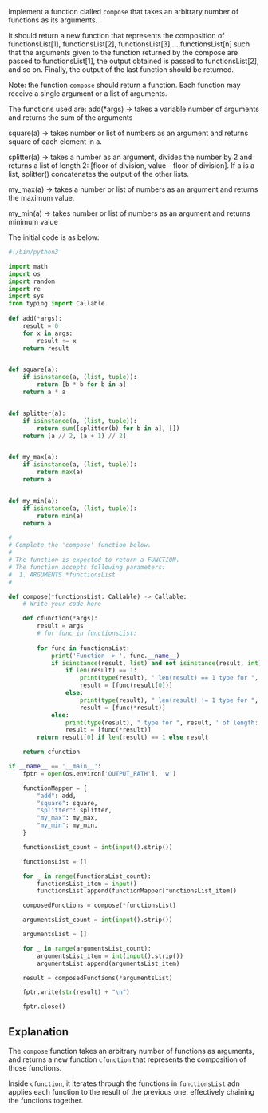 
Implement a function clalled `compose` that takes an arbitrary number of functions as its arguments.

It should return a new function that represents the composition of functionsList[1], functionsList[2], functionsList[3],...,functionsList[n] such that the arguments given to the function returned by the compose are passed to functionsList[1], the output obtained is passed to functionsList[2], and so on. Finally, the output of the last function should be returned.

Note: the function `compose` should return a function. Each function may receive a single argument or a list of arguments.

The functions used are:
add(*args) -> takes a variable number of arguments and returns the sum of the arguments

square(a) -> takes number or list of numbers as an argument and returns square of each element in a.

splitter(a) -> takes a number as an argument, divides the number by 2 and returns a list of length 2: [floor of division, value - floor of division]. If a is a list, splitter() concatenates the output of the other lists.

my_max(a) -> takes a number or list of numbers as an argument and returns the maximum value.

my_min(a) -> takes number or list of numbers as an argument and returns minimum value

The initial code is as below:

```py
#!/bin/python3

import math
import os
import random
import re
import sys
from typing import Callable
    
def add(*args):
    result = 0
    for x in args:
        result += x
    return result


def square(a):
    if isinstance(a, (list, tuple)):
        return [b * b for b in a]
    return a * a


def splitter(a):
    if isinstance(a, (list, tuple)):
        return sum([splitter(b) for b in a], [])
    return [a // 2, (a + 1) // 2]


def my_max(a):
    if isinstance(a, (list, tuple)):
        return max(a)
    return a


def my_min(a):
    if isinstance(a, (list, tuple)):
        return min(a)
    return a

#
# Complete the 'compose' function below.
#
# The function is expected to return a FUNCTION.
# The function accepts following parameters:
#  1. ARGUMENTS *functionsList
#

def compose(*functionsList: Callable) -> Callable:
    # Write your code here

    def cfunction(*args):
        result = args
        # for func in functionsList:
            
        for func in functionsList:
            print('Function -> ', func.__name__)
            if isinstance(result, list) and not isinstance(result, int):
                if len(result) == 1:
                    print(type(result), " len(result) == 1 type for ", result)
                    result = [func(result[0])]
                else:
                    print(type(result), " len(result) != 1 type for ", result)
                    result = [func(*result)]
            else:
                print(type(result), " type for ", result, ' of length: ', len(result))
                result = [func(*result)]
        return result[0] if len(result) == 1 else result

    return cfunction

if __name__ == '__main__':
    fptr = open(os.environ['OUTPUT_PATH'], 'w')

    functionMapper = {
        "add": add,
        "square": square,
        "splitter": splitter,
        "my_max": my_max,
        "my_min": my_min,
    }

    functionsList_count = int(input().strip())

    functionsList = []

    for _ in range(functionsList_count):
        functionsList_item = input()
        functionsList.append(functionMapper[functionsList_item])

    composedFunctions = compose(*functionsList)

    argumentsList_count = int(input().strip())

    argumentsList = []

    for _ in range(argumentsList_count):
        argumentsList_item = int(input().strip())
        argumentsList.append(argumentsList_item)

    result = composedFunctions(*argumentsList)

    fptr.write(str(result) + "\n")

    fptr.close()

```

## Explanation
The `compose` function takes an arbitrary number of functions as arguments, and returns a new function `cfunction` that represents the composition of those functions.

Inside `cfunction`, it iterates through the functions in `functionsList` adn applies each function to the result of the previous one, effectively chaining the functions together.
